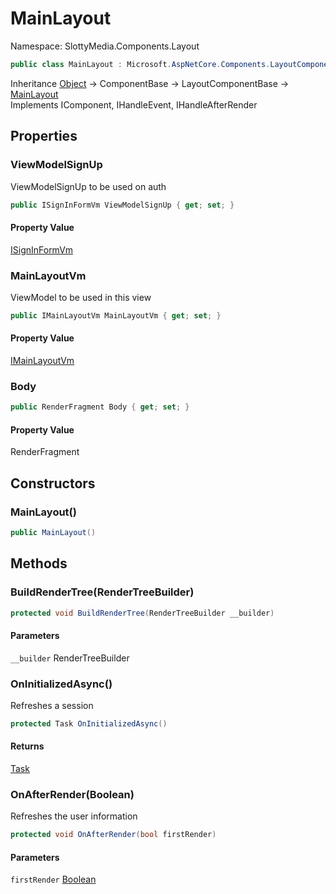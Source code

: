 # MainLayout

Namespace: SlottyMedia.Components.Layout

```csharp
public class MainLayout : Microsoft.AspNetCore.Components.LayoutComponentBase, Microsoft.AspNetCore.Components.IComponent, Microsoft.AspNetCore.Components.IHandleEvent, Microsoft.AspNetCore.Components.IHandleAfterRender
```

Inheritance [Object](https://docs.microsoft.com/en-us/dotnet/api/system.object) → ComponentBase → LayoutComponentBase → [MainLayout](./slottymedia.components.layout.mainlayout.md)<br>
Implements IComponent, IHandleEvent, IHandleAfterRender

## Properties

### **ViewModelSignUp**

ViewModelSignUp to be used on auth

```csharp
public ISignInFormVm ViewModelSignUp { get; set; }
```

#### Property Value

[ISignInFormVm](./slottymedia.backend.viewmodel.interfaces.isigninformvm.md)<br>

### **MainLayoutVm**

ViewModel to be used in this view

```csharp
public IMainLayoutVm MainLayoutVm { get; set; }
```

#### Property Value

[IMainLayoutVm](./slottymedia.backend.viewmodel.interfaces.imainlayoutvm.md)<br>

### **Body**

```csharp
public RenderFragment Body { get; set; }
```

#### Property Value

RenderFragment<br>

## Constructors

### **MainLayout()**

```csharp
public MainLayout()
```

## Methods

### **BuildRenderTree(RenderTreeBuilder)**

```csharp
protected void BuildRenderTree(RenderTreeBuilder __builder)
```

#### Parameters

`__builder` RenderTreeBuilder<br>

### **OnInitializedAsync()**

Refreshes a session

```csharp
protected Task OnInitializedAsync()
```

#### Returns

[Task](https://docs.microsoft.com/en-us/dotnet/api/system.threading.tasks.task)<br>

### **OnAfterRender(Boolean)**

Refreshes the user information

```csharp
protected void OnAfterRender(bool firstRender)
```

#### Parameters

`firstRender` [Boolean](https://docs.microsoft.com/en-us/dotnet/api/system.boolean)<br>
